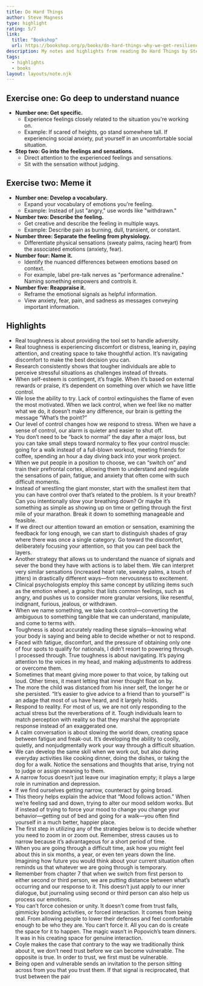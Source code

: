 ```yaml
---
title: Do Hard Things
author: Steve Magness
type: highlight
rating: 5/7
link:
  title: "Bookshop"
  url: https://bookshop.org/p/books/do-hard-things-why-we-get-resilience-wrong-and-the-surprising-science-of-real-toughness-steve-magness/18829968
description: My notes and highlights from reading Do Hard Things by Steve Magness.
tags:
  - highlights
  - books
layout: layouts/note.njk
---
```


## Exercise one: Go deep to understand nuance

- **Number one: Get specific.**
	- Experience feelings closely related to the situation you're working on.
	- Example: If scared of heights, go stand somewhere tall. If experiencing social anxiety, put yourself in an uncomfortable social situation.
- **Step two: Go into the feelings and sensations.**
	- Direct attention to the experienced feelings and sensations.
	- Sit with the sensation without judging.

## Exercise two: Meme it

- **Number one: Develop a vocabulary.**
	- Expand your vocabulary of emotions you're feeling.
	- Example: Instead of just "angry," use words like "withdrawn."
- **Number two: Describe the feeling.**
	- Get creative and describe the feeling in multiple ways.
	- Example: Describe pain as burning, dull, transient, or constant.
- **Number three: Separate the feeling from physiology.**
	- Differentiate physical sensations (sweaty palms, racing heart) from the associated emotions (anxiety, fear).
- **Number four: Name it.**
	- Identify the nuanced differences between emotions based on context.
	- For example, label pre-talk nerves as "performance adrenaline." Naming something empowers and controls it.
- **Number five: Reappraise it.**
	- Reframe the emotional signals as helpful information.
	- View anxiety, fear, pain, and sadness as messages conveying important information.

## Highlights
- Real toughness is about providing the tool set to handle adversity.
- Real toughness is experiencing discomfort or distress, leaning in, paying attention, and creating space to take thoughtful action. It’s navigating discomfort to make the best decision you can.
- Research consistently shows that tougher individuals are able to perceive stressful situations as challenges instead of threats.
- When self-esteem is contingent, it’s fragile. When it’s based on external rewards or praise, it’s dependent on something over which we have little control.
- We lose the ability to try. Lack of control extinguishes the flame of even the most motivated. When we lack control, when we feel like no matter what we do, it doesn’t make any difference, our brain is getting the message “What’s the point?”
- Our level of control changes how we respond to stress. When we have a sense of control, our alarm is quieter and easier to shut off.
- You don’t need to be “back to normal” the day after a major loss, but you can take small steps toward normalcy to flex your control muscle: going for a walk instead of a full-blown workout, meeting friends for coffee, spending an hour a day diving back into your work project.
- When we put people in a position to choose, we can “switch on” and train their prefrontal cortex, allowing them to understand and regulate the sensations of pain, fatigue, and anxiety that often come with such difficult moments.
- Instead of wrestling the giant monster, start with the smallest item that you can have control over that’s related to the problem. Is it your breath? Can you intentionally slow your breathing down? Or maybe it’s something as simple as showing up on time or getting through the first mile of your marathon. Break it down to something manageable and feasible.
- If we direct our attention toward an emotion or sensation, examining the feedback for long enough, we can start to distinguish shades of gray where there was once a single category. Go toward the discomfort, deliberately focusing your attention, so that you can peel back the layers.
- Another strategy that allows us to understand the nuance of signals and sever the bond they have with actions is to label them. We can interpret very similar sensations (increased heart rate, sweaty palms, a touch of jitters) in drastically different ways—from nervousness to excitement.
- Clinical psychologists employ this same concept by utilizing items such as the emotion wheel, a graphic that lists common feelings, such as angry, and pushes us to consider more granular versions, like resentful, indignant, furious, jealous, or withdrawn.
- When we name something, we take back control—converting the ambiguous to something tangible that we can understand, manipulate, and come to terms with.
- Toughness is about accurately reading these signals—knowing what your body is saying and being able to decide whether or not to respond.
- Faced with fatigue, discomfort, and the pressure of obtaining only one of four spots to qualify for nationals, I didn’t resort to powering through. I processed through. True toughness is about navigating. It’s paying attention to the voices in my head, and making adjustments to address or overcome them.
- Sometimes that meant giving more power to that voice, by talking out loud. Other times, it meant letting that inner thought float on by.
- The more the child was distanced from his inner self, the longer he or she persisted. “It’s easier to give advice to a friend than to yourself” is an adage that most of us have heard, and it largely holds.
- Respond to reality. For most of us, we are not only responding to the actual stress but the reverberations of it. Tough individuals learn to match perception with reality so that they marshal the appropriate response instead of an exaggerated one.
- A calm conversation is about slowing the world down, creating space between fatigue and freak-out. It’s developing the ability to coolly, quietly, and nonjudgmentally work your way through a difficult situation.
- We can develop the same skill when we work out, but also during everyday activities like cooking dinner, doing the dishes, or taking the dog for a walk. Notice the sensations and thoughts that arise, trying not to judge or assign meaning to them.
- A narrow focus doesn’t just leave our imagination empty; it plays a large role in rumination and depression.
- If we find ourselves getting narrow, counteract by going broad.
- This theory helps explain the advice that “Mood follows action.” When we’re feeling sad and down, trying to alter our mood seldom works. But if instead of trying to force your mood to change you change your behavior—getting out of bed and going for a walk—you often find yourself in a much better, happier place.
- The first step in utilizing any of the strategies below is to decide whether you need to zoom in or zoom out. Remember, stress causes us to narrow because it’s advantageous for a short period of time.
- When you are going through a difficult time, ask how you might feel about this in six months, a year, or even ten years down the line. Imagining how future you would think about your current situation often reminds us that whatever we are going through is temporary.
- Remember from chapter 7 that when we switch from first person to either second or third person, we are putting distance between what’s occurring and our response to it. This doesn’t just apply to our inner dialogue, but journaling using second or third person can also help us process our emotions.
- You can’t force cohesion or unity. It doesn’t come from trust falls, gimmicky bonding activities, or forced interaction. It comes from being real. From allowing people to lower their defenses and feel comfortable enough to be who they are. You can’t force it. All you can do is create the space for it to happen. The magic wasn’t in Popovich’s team dinners. It was in his creating space for genuine interaction.
- Coyle makes the case that contrary to the way we traditionally think about it, we don’t need trust before we can become vulnerable. The opposite is true. In order to trust, we first must be vulnerable.
- Being open and vulnerable sends an invitation to the person sitting across from you that you trust them. If that signal is reciprocated, that trust between the pair
